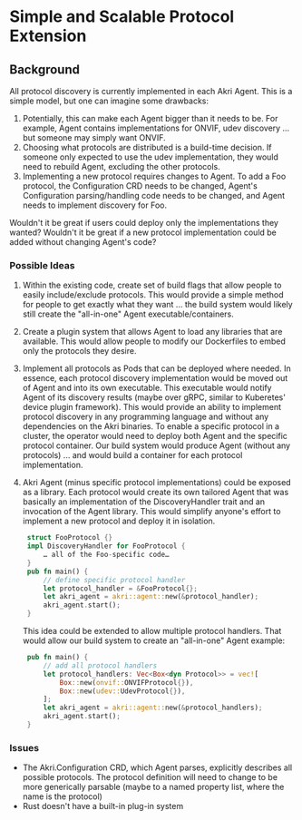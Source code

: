 # Simple and Scalable Protocol Extension

## Background

All protocol discovery is currently implemented in each Akri Agent. This is a simple model, but one can imagine some drawbacks:

1. Potentially, this can make each Agent bigger than it needs to be.  For example, Agent contains implementations for ONVIF, udev discovery … but someone may simply want ONVIF.
2. Choosing what protocols are distributed is a build-time decision.  If someone only expected to use the udev implementation, they would need to rebuild Agent, excluding the other protocols.
3. Implementing a new protocol requires changes to Agent.  To add a Foo protocol, the Configuration CRD needs to be changed, Agent's Configuration parsing/handling code needs to be changed, and Agent needs to implement discovery for Foo.

Wouldn't it be great if users could deploy only the implementations they wanted? Wouldn't it be great if a new protocol implementation could be added without changing Agent's code?

### Possible Ideas

1. Within the existing code, create set of build flags that allow people to easily include/exclude protocols.  This would provide a simple method for people to get exactly what they want ... the build system would likely still create the "all-in-one" Agent executable/containers.
2. Create a plugin system that allows Agent to load any libraries that are available.  This would allow people to modify our Dockerfiles to embed only the protocols they desire.
3. Implement all protocols as Pods that can be deployed where needed.  In essence, each protocol discovery implementation would be moved out of Agent and into its own executable.  This executable would notify Agent of its discovery results \(maybe over gRPC, similar to Kuberetes' device plugin framework\).  This would provide an ability to implement protocol discovery in any programming language and without any dependencies on the Akri binaries.  To enable a specific protocol in a cluster, the operator would need to deploy both Agent and the specific protocol container.  Our build system would produce Agent \(without any protocols\) ... and would build a container for each protocol implementation.
4. Akri Agent \(minus specific protocol implementations\) could be exposed as a library.  Each protocol would create its own tailored Agent that was basically an implementation of the DiscoveryHandler trait and an invocation of the Agent library.  This would simplify anyone's effort to implement a new protocol and deploy it in isolation.  

   ```rust
    struct FooProtocol {}
    impl DiscoveryHandler for FooProtocol { 
        … all of the Foo-specific code… 
    } 
    pub fn main() { 
        // define specific protocol handler 
        let protocol_handler = &FooProtocol{};
        let akri_agent = akri::agent::new(&protocol_handler); 
        akri_agent.start(); 
    }
   ```

   This idea could be extended to allow multiple protocol handlers.  That would allow our build system to create an "all-in-one" Agent example:

   ```rust
    pub fn main() { 
        // add all protocol handlers
        let protocol_handlers: Vec<Box<dyn Protocol>> = vec![
            Box::new(onvif::ONVIFProtocol{}),
            Box::new(udev::UdevProtocol{}),
        ];
        let akri_agent = akri::agent::new(&protocol_handlers); 
        akri_agent.start(); 
    }
   ```

### Issues

* The Akri.Configuration CRD, which Agent parses, explicitly describes all possible protocols.  The protocol definition will need to change to be more generically parsable \(maybe to a named property list, where the name is the protocol\)
* Rust doesn't have a built-in plug-in system

